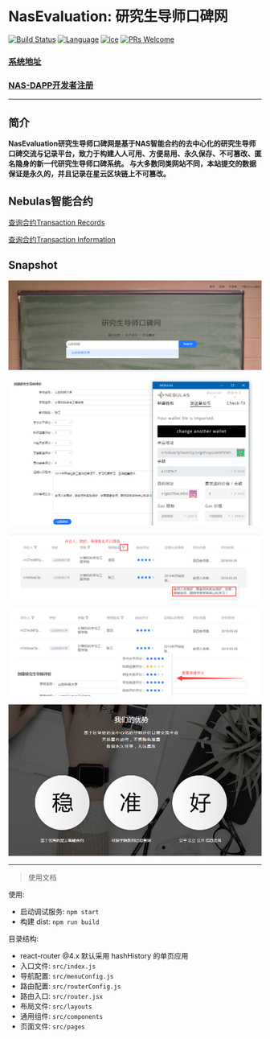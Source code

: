 # NasEvaluation: 研究生导师口碑网

[![Build Status](https://travis-ci.org/kun368/NasEvaluation.svg?branch=master)](https://travis-ci.org/kun368/NasEvaluation)
[![Language](https://img.shields.io/badge/language-javascript-blue.svg)](https://github.com/kun368/NasEvaluation)
[![ice](https://img.shields.io/badge/developing%20with-ICE-2077ff.svg)](https://github.com/alibaba/ice)
[![PRs Welcome](https://img.shields.io/badge/PRs-welcome-brightgreen.svg)](https://github.com/kun368/NasPasteBin)

### [系统地址](http://nas-evaluation.zzkun.com)

### [NAS-DAPP开发者注册](https://incentive.nebulas.io/cn/signup.html?invite=OILxo)

---

## 简介

**NasEvaluation研究生导师口碑网是基于NAS智能合约的去中心化的研究生导师口碑交流与记录平台，致力于构建人人可用、方便易用、永久保存、不可篡改、匿名隐身的新一代研究生导师口碑系统。 与大多数同类网站不同，本站提交的数据保证是永久的，并且记录在星云区块链上不可篡改。**

## Nebulas智能合约

[查询合约Transaction Records](https://explorer.nebulas.io/#/address/n1gbV7RtALiKEXCHHfmUoFpijS9qX49pFWR)

[查询合约Transaction Information](https://explorer.nebulas.io/#/tx/7a347f02e0796df767308cdb7a35b97eb474849ecf449eb9afa3e7c7da45ef93)

## Snapshot


![](https://raw.githubusercontent.com/kun368/NasEvaluation/master/doc/1.png)

![](https://raw.githubusercontent.com/kun368/NasEvaluation/master/doc/2.png)

![](https://raw.githubusercontent.com/kun368/NasEvaluation/master/doc/3.png)

![](https://raw.githubusercontent.com/kun368/NasEvaluation/master/doc/4.png)

![](https://raw.githubusercontent.com/kun368/NasEvaluation/master/doc/5.png)

---

> 使用文档

使用:

* 启动调试服务: `npm start`
* 构建 dist: `npm run build`

目录结构:

* react-router @4.x 默认采用 hashHistory 的单页应用
* 入口文件: `src/index.js`
* 导航配置: `src/menuConfig.js`
* 路由配置: `src/routerConfig.js`
* 路由入口: `src/router.jsx`
* 布局文件: `src/layouts`
* 通用组件: `src/components`
* 页面文件: `src/pages`
